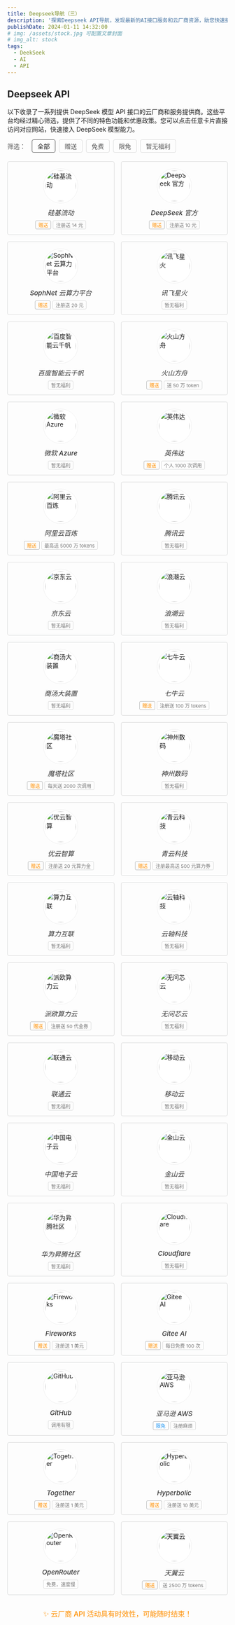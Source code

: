 ```yaml
---
title: Deepseek导航（三）
description: '探索Deepseek API导航，发现最新的AI接口服务和云厂商资源，助您快速接入和使用DeepSeek人工智能技术。'
publishDate: 2024-01-11 14:32:00
# img: /assets/stock.jpg 可配置文章封面
# img_alt: stock
tags:
  - DeekSeek
  - AI
  - API
---
```

## Deepseek API

以下收录了一系列提供 DeepSeek 模型 API 接口的云厂商和服务提供商。这些平台均经过精心筛选，提供了不同的特色功能和优惠政策。您可以点击任意卡片直接访问对应网站，快速接入 DeepSeek 模型能力。

<div class="filter-container">
  <div class="filter-title">筛选：</div>
  <button class="filter-btn active" data-filter="all">全部</button>
  <button class="filter-btn" data-filter="gift">赠送</button>
  <button class="filter-btn" data-filter="free">免费</button>
  <button class="filter-btn" data-filter="limit">限免</button>
  <button class="filter-btn" data-filter="none">暂无福利</button>
</div>

<div class="ai-tools-container">

<div class="ai-card" data-tags="gift">
  <a href="https://cloud.siliconflow.cn/i/ObQ4tEwW" target="_blank" class="card-link">
    <div class="card-image">
      <img src="https://deepseek404.com/wp-content/uploads/2025/03/siliconflow.png" alt="硅基流动">
    </div>
    <div class="card-content">
      <h5>硅基流动</h5>
      <div class="tags">
        <span class="tag gift">赠送</span>
        <span class="tag">注册送 14 元</span>
      </div>
    </div>
  </a>
</div>

<div class="ai-card" data-tags="gift">
  <a href="https://platform.deepseek.com" target="_blank" class="card-link">
    <div class="card-image">
      <img src="https://deepseek404.com/wp-content/uploads/2025/03/seepseek-api.png" alt="DeepSeek 官方">
    </div>
    <div class="card-content">
      <h5>DeepSeek 官方</h5>
      <div class="tags">
        <span class="tag gift">赠送</span>
        <span class="tag">注册送 10 元</span>
      </div>
    </div>
  </a>
</div>

<div class="ai-card" data-tags="gift">
  <a href="https://www.sophnet.com/#?code=PR9OWP" target="_blank" class="card-link">
    <div class="card-image">
      <img src="https://deepseek404.com/wp-content/uploads/2025/03/sophnet.png" alt="SophNet 云算力平台">
    </div>
    <div class="card-content">
      <h5>SophNet 云算力平台</h5>
      <div class="tags">
        <span class="tag gift">赠送</span>
        <span class="tag">注册送 20 元</span>
      </div>
    </div>
  </a>
</div>

<div class="ai-card" data-tags="none">
  <a href="https://training.xfyun.cn" target="_blank" class="card-link">
    <div class="card-image">
      <img src="https://deepseek404.com/wp-content/uploads/2025/03/xfyun.png" alt="讯飞星火">
    </div>
    <div class="card-content">
      <h5>讯飞星火</h5>
      <div class="tags">
        <span class="tag">暂无福利</span>
      </div>
    </div>
  </a>
</div>

<div class="ai-card" data-tags="none">
  <a href="https://console.bce.baidu.com/qianfan/overview" target="_blank" class="card-link">
    <div class="card-image">
      <img src="https://deepseek404.com/wp-content/uploads/2025/03/qianfan.png" alt="百度智能云千帆">
    </div>
    <div class="card-content">
      <h5>百度智能云千帆</h5>
      <div class="tags">
        <span class="tag">暂无福利</span>
      </div>
    </div>
  </a>
</div>

<div class="ai-card" data-tags="gift">
  <a href="https://www.volcengine.com/product/ark" target="_blank" class="card-link">
    <div class="card-image">
      <img src="https://deepseek404.com/wp-content/uploads/2025/03/volcengine.png" alt="火山方舟">
    </div>
    <div class="card-content">
      <h5>火山方舟</h5>
      <div class="tags">
        <span class="tag gift">赠送</span>
        <span class="tag">送 50 万 token</span>
      </div>
    </div>
  </a>
</div>

<div class="ai-card" data-tags="none">
  <a href="https://ai.azure.com" target="_blank" class="card-link">
    <div class="card-image">
      <img src="https://deepseek404.com/wp-content/uploads/2025/03/azure.png" alt="微软 Azure">
    </div>
    <div class="card-content">
      <h5>微软 Azure</h5>
      <div class="tags">
        <span class="tag">暂无福利</span>
      </div>
    </div>
  </a>
</div>

<div class="ai-card" data-tags="gift">
  <a href="https://build.nvidia.com/deepseek-ai/deepseek-r1" target="_blank" class="card-link">
    <div class="card-image">
      <img src="https://deepseek404.com/wp-content/uploads/2025/03/nvidia.png" alt="英伟达">
    </div>
    <div class="card-content">
      <h5>英伟达</h5>
      <div class="tags">
        <span class="tag gift">赠送</span>
        <span class="tag">个人 1000 次调用</span>
      </div>
    </div>
  </a>
</div>

<div class="ai-card" data-tags="gift">
  <a href="https://bailian.console.aliyun.com" target="_blank" class="card-link">
    <div class="card-image">
      <img src="https://deepseek404.com/wp-content/uploads/2025/03/aliyun.png" alt="阿里云百炼">
    </div>
    <div class="card-content">
      <h5>阿里云百炼</h5>
      <div class="tags">
        <span class="tag gift">赠送</span>
        <span class="tag">最高送 5000 万 tokens</span>
      </div>
    </div>
  </a>
</div>

<div class="ai-card" data-tags="none">
  <a href="https://console.cloud.tencent.com/lkeap/api" target="_blank" class="card-link">
    <div class="card-image">
      <img src="https://deepseek404.com/wp-content/uploads/2025/03/cloud.tencent.png" alt="腾讯云">
    </div>
    <div class="card-content">
      <h5>腾讯云</h5>
      <div class="tags">
        <span class="tag">暂无福利</span>
      </div>
    </div>
  </a>
</div>

<div class="ai-card" data-tags="none">
  <a href="https://www.jdcloud.com/" target="_blank" class="card-link">
    <div class="card-image">
      <img src="https://deepseek404.com/wp-content/uploads/2025/03/jdy.png" alt="京东云">
    </div>
    <div class="card-content">
      <h5>京东云</h5>
      <div class="tags">
        <span class="tag">暂无福利</span>
      </div>
    </div>
  </a>
</div>

<div class="ai-card" data-tags="none">
  <a href="https://cloud.inspur.com/" target="_blank" class="card-link">
    <div class="card-image">
      <img src="https://deepseek404.com/wp-content/uploads/2025/03/inspur.png" alt="浪潮云">
    </div>
    <div class="card-content">
      <h5>浪潮云</h5>
      <div class="tags">
        <span class="tag">暂无福利</span>
      </div>
    </div>
  </a>
</div>

<div class="ai-card" data-tags="none">
  <a href="https://www.sensecore.cn/" target="_blank" class="card-link">
    <div class="card-image">
      <img src="https://deepseek404.com/wp-content/uploads/2025/03/sensecore.png" alt="商汤大装置">
    </div>
    <div class="card-content">
      <h5>商汤大装置</h5>
      <div class="tags">
        <span class="tag">暂无福利</span>
      </div>
    </div>
  </a>
</div>

<div class="ai-card" data-tags="gift">
  <a href="https://marketing.qiniu.com/activity/2024-1111-act" target="_blank" class="card-link">
    <div class="card-image">
      <img src="https://deepseek404.com/wp-content/uploads/2025/03/qiniu.png" alt="七牛云">
    </div>
    <div class="card-content">
      <h5>七牛云</h5>
      <div class="tags">
        <span class="tag gift">赠送</span>
        <span class="tag">注册送 100 万 tokens</span>
      </div>
    </div>
  </a>
</div>

<div class="ai-card" data-tags="gift">
  <a href="https://www.modelscope.cn/home" target="_blank" class="card-link">
    <div class="card-image">
      <img src="https://deepseek404.com/wp-content/uploads/2025/03/modelscope.png" alt="魔塔社区">
    </div>
    <div class="card-content">
      <h5>魔塔社区</h5>
      <div class="tags">
        <span class="tag gift">赠送</span>
        <span class="tag">每天送 2000 次调用</span>
      </div>
    </div>
  </a>
</div>

<div class="ai-card" data-tags="none">
  <a href="https://www.digitalchina.com/" target="_blank" class="card-link">
    <div class="card-image">
      <img src="https://deepseek404.com/wp-content/uploads/2025/03/digitalchina.png" alt="神州数码">
    </div>
    <div class="card-content">
      <h5>神州数码</h5>
      <div class="tags">
        <span class="tag">暂无福利</span>
      </div>
    </div>
  </a>
</div>

<div class="ai-card" data-tags="gift">
  <a href="https://www.compshare.cn/" target="_blank" class="card-link">
    <div class="card-image">
      <img src="https://deepseek404.com/wp-content/uploads/2025/03/compshare.png" alt="优云智算">
    </div>
    <div class="card-content">
      <h5>优云智算</h5>
      <div class="tags">
        <span class="tag gift">赠送</span>
        <span class="tag">注册送 20 元算力金</span>
      </div>
    </div>
  </a>
</div>

<div class="ai-card" data-tags="gift">
  <a href="https://account.coreshub.cn/" target="_blank" class="card-link">
    <div class="card-image">
      <img src="https://deepseek404.com/wp-content/uploads/2025/03/coreshub.png" alt="青云科技">
    </div>
    <div class="card-content">
      <h5>青云科技</h5>
      <div class="tags">
        <span class="tag gift">赠送</span>
        <span class="tag">注册最高送 500 元算力券</span>
      </div>
    </div>
  </a>
</div>

<div class="ai-card" data-tags="none">
  <a href="https://console.casdao.com/" target="_blank" class="card-link">
    <div class="card-image">
      <img src="https://deepseek404.com/wp-content/uploads/2025/03/casdao.png" alt="算力互联">
    </div>
    <div class="card-content">
      <h5>算力互联</h5>
      <div class="tags">
        <span class="tag">暂无福利</span>
      </div>
    </div>
  </a>
</div>

<div class="ai-card" data-tags="none">
  <a href="https://www.zstack.io/" target="_blank" class="card-link">
    <div class="card-image">
      <img src="https://deepseek404.com/wp-content/uploads/2025/03/zstack.png" alt="云轴科技">
    </div>
    <div class="card-content">
      <h5>云轴科技</h5>
      <div class="tags">
        <span class="tag">暂无福利</span>
      </div>
    </div>
  </a>
</div>

<div class="ai-card" data-tags="gift">
  <a href="https://ppinfra.com/llm" target="_blank" class="card-link">
    <div class="card-image">
      <img src="https://deepseek404.com/wp-content/uploads/2025/03/ppinfra.png" alt="派欧算力云">
    </div>
    <div class="card-content">
      <h5>派欧算力云</h5>
      <div class="tags">
        <span class="tag gift">赠送</span>
        <span class="tag">注册送 50 代金券</span>
      </div>
    </div>
  </a>
</div>

<div class="ai-card" data-tags="none">
  <a href="https://cloud.infini-ai.com/genstudio/" target="_blank" class="card-link">
    <div class="card-image">
      <img src="https://deepseek404.com/wp-content/uploads/2025/03/genstudio.png" alt="无问芯云">
    </div>
    <div class="card-content">
      <h5>无问芯云</h5>
      <div class="tags">
        <span class="tag">暂无福利</span>
      </div>
    </div>
  </a>
</div>

<div class="ai-card" data-tags="none">
  <a href="https://www.cucloud.cn/" target="_blank" class="card-link">
    <div class="card-image">
      <img src="https://deepseek404.com/wp-content/uploads/2025/03/cucloud.png" alt="联通云">
    </div>
    <div class="card-content">
      <h5>联通云</h5>
      <div class="tags">
        <span class="tag">暂无福利</span>
      </div>
    </div>
  </a>
</div>

<div class="ai-card" data-tags="none">
  <a href="https://ecloud.10086.cn/portal" target="_blank" class="card-link">
    <div class="card-image">
      <img src="https://deepseek404.com/wp-content/uploads/2025/03/ecloud.png" alt="移动云">
    </div>
    <div class="card-content">
      <h5>移动云</h5>
      <div class="tags">
        <span class="tag">暂无福利</span>
      </div>
    </div>
  </a>
</div>

<div class="ai-card" data-tags="none">
  <a href="https://www.cecloud.com/" target="_blank" class="card-link">
    <div class="card-image">
      <img src="https://deepseek404.com/wp-content/uploads/2025/03/cecloud.png" alt="中国电子云">
    </div>
    <div class="card-content">
      <h5>中国电子云</h5>
      <div class="tags">
        <span class="tag">暂无福利</span>
      </div>
    </div>
  </a>
</div>

<div class="ai-card" data-tags="none">
  <a href="https://www.ksyun.com/" target="_blank" class="card-link">
    <div class="card-image">
      <img src="https://deepseek404.com/wp-content/uploads/2025/03/ksyun.png" alt="金山云">
    </div>
    <div class="card-content">
      <h5>金山云</h5>
      <div class="tags">
        <span class="tag">暂无福利</span>
      </div>
    </div>
  </a>
</div>

<div class="ai-card" data-tags="none">
  <a href="https://www.hiascend.com/software/modelzoo/models" target="_blank" class="card-link">
    <div class="card-image">
      <img src="https://deepseek404.com/wp-content/uploads/2025/03/modelzoo.png" alt="华为昇腾社区">
    </div>
    <div class="card-content">
      <h5>华为昇腾社区</h5>
      <div class="tags">
        <span class="tag">暂无福利</span>
      </div>
    </div>
  </a>
</div>

<div class="ai-card" data-tags="none">
  <a href="https://developers.cloudflare.com/workers-ai/models/" target="_blank" class="card-link">
    <div class="card-image">
      <img src="https://deepseek404.com/wp-content/uploads/2025/03/cf.png" alt="Cloudflare">
    </div>
    <div class="card-content">
      <h5>Cloudflare</h5>
      <div class="tags">
        <span class="tag">暂无福利</span>
      </div>
    </div>
  </a>
</div>

<div class="ai-card" data-tags="gift">
  <a href="https://fireworks.ai" target="_blank" class="card-link">
    <div class="card-image">
      <img src="https://deepseek404.com/wp-content/uploads/2025/03/fireworks.png" alt="Fireworks">
    </div>
    <div class="card-content">
      <h5>Fireworks</h5>
      <div class="tags">
        <span class="tag gift">赠送</span>
        <span class="tag">注册送 1 美元</span>
      </div>
    </div>
  </a>
</div>

<div class="ai-card" data-tags="gift">
  <a href="https://ai.gitee.com/serverless-api" target="_blank" class="card-link">
    <div class="card-image">
      <img src="https://deepseek404.com/wp-content/uploads/2025/03/Gitee-AI.png" alt="Gitee AI">
    </div>
    <div class="card-content">
      <h5>Gitee AI</h5>
      <div class="tags">
        <span class="tag gift">赠送</span>
        <span class="tag">每日免费 100 次</span>
      </div>
    </div>
  </a>
</div>

<div class="ai-card" data-tags="free">
  <a href="https://github.com/marketplace/models/azureml-deepseek/DeepSeek-R1" target="_blank" class="card-link">
    <div class="card-image">
      <img src="https://deepseek404.com/wp-content/uploads/2025/03/github.png" alt="GitHub">
    </div>
    <div class="card-content">
      <h5>GitHub</h5>
      <div class="tags">
        <span class="tag">调用有限</span>
      </div>
    </div>
  </a>
</div>

<div class="ai-card" data-tags="limit">
  <a href="https://aws.amazon.com/cn/blogs/aws/deepseek-r1-models-now-available-on-aws" target="_blank" class="card-link">
    <div class="card-image">
      <img src="https://deepseek404.com/wp-content/uploads/2025/03/aws.png" alt="亚马逊 AWS">
    </div>
    <div class="card-content">
      <h5>亚马逊 AWS</h5>
      <div class="tags">
        <span class="tag limit">限免</span>
        <span class="tag">注册麻烦</span>
      </div>
    </div>
  </a>
</div>

<div class="ai-card" data-tags="gift">
  <a href="https://api.together.ai" target="_blank" class="card-link">
    <div class="card-image">
      <img src="https://deepseek404.com/wp-content/uploads/2025/03/Together.png" alt="Together">
    </div>
    <div class="card-content">
      <h5>Together</h5>
      <div class="tags">
        <span class="tag gift">赠送</span>
        <span class="tag">注册送 1 美元</span>
      </div>
    </div>
  </a>
</div>

<div class="ai-card" data-tags="gift">
  <a href="https://app.hyperbolic.xyz" target="_blank" class="card-link">
    <div class="card-image">
      <img src="https://deepseek404.com/wp-content/uploads/2025/03/hyperbolic.png" alt="Hyperbolic">
    </div>
    <div class="card-content">
      <h5>Hyperbolic</h5>
      <div class="tags">
        <span class="tag gift">赠送</span>
        <span class="tag">注册送 10 美元</span>
      </div>
    </div>
  </a>
</div>

<div class="ai-card" data-tags="free">
  <a href="https://openrouter.ai/deepseek/deepseek-r1:free" target="_blank" class="card-link">
    <div class="card-image">
      <img src="https://deepseek404.com/wp-content/uploads/2025/03/openrouter.png" alt="OpenRouter">
    </div>
    <div class="card-content">
      <h5>OpenRouter</h5>
      <div class="tags">
        <span class="tag">免费，速度慢</span>
      </div>
    </div>
  </a>
</div>

<div class="ai-card" data-tags="gift">
  <a href="https://www.ctyun.cn/act/xirang/deepseek" target="_blank" class="card-link">
    <div class="card-image">
      <img src="https://deepseek404.com/wp-content/uploads/2025/03/ctyun-1.png" alt="天翼云">
    </div>
    <div class="card-content">
      <h5>天翼云</h5>
      <div class="tags">
        <span class="tag gift">赠送</span>
        <span class="tag">送 2500 万 tokens</span>
      </div>
    </div>
  </a>
</div>

</div>

<div class="tips-container">
  <h2 class="custom-tips">✨ 云厂商 API 活动具有时效性，可能随时结束！</h2>
</div>

<style>
/* 筛选按钮样式 */
.filter-container {
  display: flex;
  flex-wrap: wrap;
  gap: 8px;
  margin-bottom: 20px;
  align-items: center;
}

.filter-title {
  font-weight: 500;
  margin-right: 6px;
  color: #555;
}

.filter-btn {
  padding: 4px 12px;
  border: 1px solid rgba(19, 21, 26, 0.15);
  border-radius: 4px;
  background-color: transparent;
  cursor: pointer;
  transition: all 0.2s ease;
  font-size: 14px;
  color: #555;
}

.filter-btn:hover {
  border-color: #ccc;
  color: #333;
}

.filter-btn.active {
  border-color: #555;
  color: var(--color-300);
  font-weight: 500;
}

/* AI工具卡片容器 - 更紧凑的网格布局 */
.ai-tools-container {
  display: grid;
  grid-template-columns: repeat(auto-fill, minmax(200px, 1fr));
  gap: 15px;
  margin-top: 20px;
}

/* AI卡片样式 - 减小内部间距 */
.ai-card {
  border: 1px solid rgba(19, 21, 26, 0.15);
  border-radius: 4px;
  transition: transform 0.2s ease, border-color 0.2s ease;
  overflow: hidden;
  background-color: transparent;
}

.ai-card:hover {
  transform: translateY(-3px);
  border-color: #ccc;
}

.card-link {
  text-decoration: none;
  color: inherit;
  display: block;
}

/* 减小卡片内部间距 */
.card-image {
  padding: 15px 0 5px;
  display: flex;
  justify-content: center;
  align-items: center;
}

.card-image img {
  width: 70px;
  height: 70px;
  border-radius: 50%;
  object-fit: cover;
  border: 1px solid #f0f0f0;
  padding: 4px;
  background-color: #fff;
}

.card-content {
  padding: 5px 12px 12px;
  text-align: center;
}

.card-content h5 {
  margin: 0 0 8px 0;
  font-size: 15px;
  color: #333;
  font-weight: 500;
}

/* 标签样式 - 更紧凑 */
.tags {
  display: flex;
  flex-wrap: wrap;
  gap: 4px;
  justify-content: center;
}

.tag {
  font-size: 11px;
  padding: 1px 6px;
  border-radius: 3px;
  border: 1px solid rgba(19, 21, 26, 0.15);
  color: #777;
}

.tag.gift {
  border-color: rgba(19, 21, 26, 0.29);
  color: #ff8f00;
}

.tag.limit {
  border-color: rgba(19, 21, 26, 0.29);
  color: #2196F3;
}

/* 提示样式 */
.tips-container {
  margin-top: 30px;
  text-align: center;
}

.custom-tips {
  font-size: 16px;
  color: #ff8f00;
  font-weight: 500;
}

/* 响应式调整 */
@media (max-width: 768px) {
  .ai-tools-container {
    grid-template-columns: repeat(auto-fill, minmax(180px, 1fr));
    gap: 12px;
  }
  
  .filter-container {
    justify-content: flex-start;
  }
  
  .card-image img {
    width: 60px;
    height: 60px;
  }
}

@media (max-width: 480px) {
  .ai-tools-container {
    grid-template-columns: repeat(2, 1fr);
    gap: 10px;
  }
  
  .card-image img {
    width: 50px;
    height: 50px;
  }
  
  .card-content h5 {
    font-size: 14px;
  }
  
  .tag {
    font-size: 10px;
    padding: 1px 4px;
  }
}
</style>

<script>
document.addEventListener('DOMContentLoaded', function() {
  const filterButtons = document.querySelectorAll('.filter-btn');
  const cards = document.querySelectorAll('.ai-card');
  
  // 筛选功能
  filterButtons.forEach(button => {
    button.addEventListener('click', function() {
      // 移除所有按钮的active类
      filterButtons.forEach(btn => btn.classList.remove('active'));
      // 为当前按钮添加active类
      this.classList.add('active');
      
      const filter = this.getAttribute('data-filter');
      
      cards.forEach(card => {
        if (filter === 'all') {
          card.style.display = 'block';
        } else {
          const tags = card.getAttribute('data-tags');
          if (tags && tags.includes(filter)) {
            card.style.display = 'block';
          } else {
            card.style.display = 'none';
          }
        }
      });
    });
  });
});
</script>